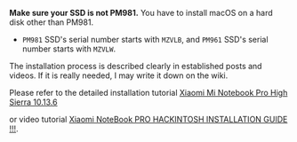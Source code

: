 <b>Make sure your SSD is not PM981.</b> You have to install macOS on a hard disk other than PM981.
  - `PM981` SSD's serial number starts with `MZVLB`, and `PM961` SSD's serial number starts with `MZVLW`.

The installation process is described clearly in established posts and videos. If it is really needed, I may write it down on the wiki.

Please refer to the detailed installation tutorial [Xiaomi Mi Notebook Pro High Sierra 10.13.6](https://www.tonymacx86.com/threads/guide-xiaomi-mi-notebook-pro-high-sierra-10-13-6.242724) 

or video tutorial [Xiaomi NoteBook PRO HACKINTOSH INSTALLATION GUIDE !!!](https://www.youtube.com/watch?v=72sPmkpxCvc).
